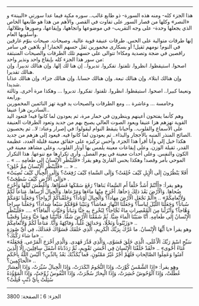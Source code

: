 ------------------------------------------------------------------------

هذا الجزء كله- ومنه هذه السورة- ذو طابع غالب.. سوره مكية فيما عدا سورتي
«البينة» و «النصر» وكلها من قصار السور على تفاوت في القصر. والأهم من هذا
هو طابعها الخاص الذي يجعلها وحدة- على وجه التقريب- في موضوعها واتجاهها،
وإيقاعها، وصورها وظلالها، وأسلوبها العام.  
إنها طرقات متوالية على الحس. طرقات عنيفة قوية عالية. وصيحات. صيحات بنوّم
غارقين في النوم! نومهم ثقيل! أو بسكارى مخمورين ثقل حسهم الخمار! أو
بلاهين في سامر راقصين في ضجة وتصدية ومكاء! تتوالى على حسهم تلك الطرقات
والصيحات المنبثقة من سور هذا الجزء كله بإيقاع واحد ونذير واحد:  
اصحوا. استيقظوا. انظروا. تلفتوا. تفكروا. تدبروا.. إن هنا لك إلها. وإن
هنالك تدبيرا. وإن هنالك تقديرا.  
وإن هنالك ابتلاء. وإن هنالك تبعة. وإن هنالك حسابا. وإن هنالك جزاء. وإن
هنالك عذابا شديدا.  
ونعيما كبيرا.. اصحوا. استيقظوا. انظروا. تلفتوا. تفكروا. تدبروا ... وهكذا
مرة أخرى. وثالثة ورابعة.  
وخامسة ... وعاشرة ... ومع الطرقات والصيحات يد قوية تهز النائمين
المخمورين السادرين هزا عنيفا..  
وهم كأنما يفتحون أعينهم وينظرون في خمار مرة، ثم يعودون لما كانوا فيه!
فتعود اليد القوية تهزهم هزا عنيفا ويعود الصوت العالي يصيح بهم من جديد
وتعود الطرقات العنيفة على الأسماع والقلوب.. وأحيانا يتيقظ النوام
ليقولوا: في إصرار وعناد: لا.. ثم يحصبون الصائح المنذر المنبه بالأحجار
والبذاء.. ثم يعودون لما كانوا فيه. فيعود إلى هزهم من جديد.  
هكذا خيل إلي وأنا أقرأ هذا الجزء. وأحس تركيزه على حقائق معينة قليلة
العدد، عظيمة القدر، ثقيلة الوزن. وعلى إيقاعات معينة يلمس بها أوتار
القلوب. وعلى مشاهد معينة في الكون والنفس. وعلى أحداث معينة في يوم الفصل.
وأرى تكرارها مع تنوعها. هذا التكرار الموحي بأمر وقصد! وهكذا يحس القارئ
وهو يقرأ: «فَلْيَنْظُرِ الْإِنْسانُ إِلى طَعامِهِ ... » .. «فَلْيَنْظُرِ الْإِنْسانُ مِمَّ خُلِقَ؟ ...
» ..  
«أَفَلا يَنْظُرُونَ إِلَى الْإِبِلِ كَيْفَ خُلِقَتْ؟ وَإِلَى السَّماءِ كَيْفَ رُفِعَتْ؟ وَإِلَى الْجِبالِ كَيْفَ
نُصِبَتْ وَإِلَى الْأَرْضِ كَيْفَ سُطِحَتْ؟» .  
وهو يقرأ: «أَأَنْتُمْ أَشَدُّ خَلْقاً أَمِ السَّماءُ بَناها؟ رَفَعَ سَمْكَها فَسَوَّاها. وَأَغْطَشَ لَيْلَها
وَأَخْرَجَ ضُحاها. وَالْأَرْضَ بَعْدَ ذلِكَ دَحاها. أَخْرَجَ مِنْها ماءَها وَمَرْعاها. وَالْجِبالَ
أَرْساها. مَتاعاً لَكُمْ وَلِأَنْعامِكُمْ» .. «أَلَمْ نَجْعَلِ الْأَرْضَ مِهاداً؟ وَالْجِبالَ أَوْتاداً؟
وَخَلَقْناكُمْ أَزْواجاً؟ وَجَعَلْنا نَوْمَكُمْ سُباتاً؟ وَجَعَلْنَا اللَّيْلَ لِباساً؟ وَجَعَلْنَا النَّهارَ
مَعاشاً؟ وَبَنَيْنا فَوْقَكُمْ سَبْعاً شِداداً؟ وَجَعَلْنا سِراجاً وَهَّاجاً؟ وَأَنْزَلْنا مِنَ الْمُعْصِراتِ
ماءً ثَجَّاجاً؟ لِنُخْرِجَ بِهِ حَبًّا وَنَباتاً وَجَنَّاتٍ أَلْفافاً؟» .... «فَلْيَنْظُرِ الْإِنْسانُ إِلى
طَعامِهِ. أَنَّا صَبَبْنَا الْماءَ صَبًّا. ثُمَّ شَقَقْنَا الْأَرْضَ شَقًّا. فَأَنْبَتْنا فِيها حَبًّا وَعِنَباً
وَقَضْباً وَزَيْتُوناً وَنَخْلًا، وَحَدائِقَ غُلْباً، وَفاكِهَةً وَأَبًّا. مَتاعاً لَكُمْ وَلِأَنْعامِكُمْ» ..  
وهو يقرأ «يا أَيُّهَا الْإِنْسانُ. ما غَرَّكَ بِرَبِّكَ الْكَرِيمِ، الَّذِي خَلَقَكَ فَسَوَّاكَ فَعَدَلَكَ، فِي
أَيِّ صُورَةٍ ما شاءَ رَكَّبَكَ؟» ..  
«سَبِّحِ اسْمَ رَبِّكَ الْأَعْلَى، الَّذِي خَلَقَ فَسَوَّى، وَالَّذِي قَدَّرَ فَهَدى. وَالَّذِي أَخْرَجَ الْمَرْعى.
فَجَعَلَهُ غُثاءً أَحْوى» .. «لَقَدْ خَلَقْنَا الْإِنْسانَ فِي أَحْسَنِ تَقْوِيمٍ، ثُمَّ رَدَدْناهُ أَسْفَلَ
سافِلِينَ، إِلَّا الَّذِينَ آمَنُوا وَعَمِلُوا الصَّالِحاتِ فَلَهُمْ أَجْرٌ غَيْرُ مَمْنُونٍ. فَما يُكَذِّبُكَ
بَعْدُ بِالدِّينِ؟ أَلَيْسَ اللَّهُ بِأَحْكَمِ الْحاكِمِينَ؟» ..  
وهو يقرأ: «إِذَا الشَّمْسُ كُوِّرَتْ، وَإِذَا النُّجُومُ انْكَدَرَتْ، وَإِذَا الْجِبالُ سُيِّرَتْ، وَإِذَا
الْعِشارُ عُطِّلَتْ، وَإِذَا الْوُحُوشُ حُشِرَتْ، وَإِذَا الْبِحارُ سُجِّرَتْ، وَإِذَا النُّفُوسُ زُوِّجَتْ، وَإِذَا
الْمَوْؤُدَةُ سُئِلَتْ بِأَيِّ ذَنْبٍ قُتِلَتْ؟

------------------------------------------------------------------------

الجزء: 6 ¦ الصفحة: 3800
